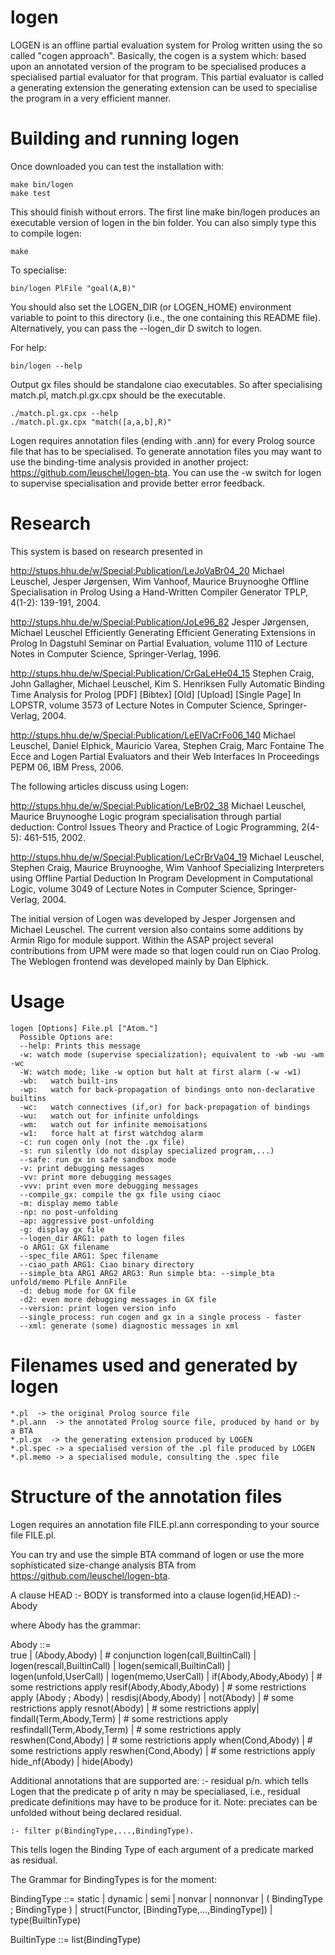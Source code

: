 # logen
LOGEN is an offline partial evaluation system for Prolog written using the so called "cogen approach".
Basically, the cogen is a system which: based upon an annotated version of the program to be specialised produces a specialised partial evaluator for that program.
This partial evaluator is called a generating extension the generating extension can be used to specialise the program in a very efficient manner.

# Building and running logen
Once downloaded you can test the installation with:

    make bin/logen
    make test

This should finish without errors.
The first line make bin/logen produces an executable version of logen in the bin folder.
You can also simply type this to compile logen:

    make

To specialise:

    bin/logen PlFile "goal(A,B)"

You should also set the LOGEN_DIR (or LOGEN_HOME) environment variable to point to this
directory (i.e., the one containing this README file). Alternatively, you can pass
the --logen_dir D switch to logen.

For help:

    bin/logen --help

Output gx files should be standalone ciao executables.  So after
specialising match.pl, match.pl.gx.cpx should be the executable.

    ./match.pl.gx.cpx --help
    ./match.pl.gx.cpx "match([a,a,b],R)"

Logen requires annotation files (ending with .ann) for every Prolog source file that has to be specialised.
To generate annotation files you may want to use the binding-time analysis provided in another project: https://github.com/leuschel/logen-bta.
You can use the -w switch for logen to supervise specialisation and provide better error feedback.

# Research
This system is based on research presented in

http://stups.hhu.de/w/Special:Publication/LeJoVaBr04_20
Michael Leuschel, Jesper Jørgensen, Wim Vanhoof, Maurice Bruynooghe
Offline Specialisation in Prolog Using a Hand-Written Compiler Generator
TPLP, 4(1-2): 139-191, 2004.

http://stups.hhu.de/w/Special:Publication/JoLe96_82
Jesper Jørgensen, Michael Leuschel
Efficiently Generating Efficient Generating Extensions in Prolog
In Dagstuhl Seminar on Partial Evaluation, volume 1110 of Lecture Notes in Computer Science, Springer-Verlag, 1996.

http://stups.hhu.de/w/Special:Publication/CrGaLeHe04_15
Stephen Craig, John Gallagher, Michael Leuschel, Kim S. Henriksen
Fully Automatic Binding Time Analysis for Prolog [PDF] [Bibtex] [Old] [Upload] [Single Page]
In LOPSTR, volume 3573 of Lecture Notes in Computer Science, Springer-Verlag, 2004.

http://stups.hhu.de/w/Special:Publication/LeElVaCrFo06_140
Michael Leuschel, Daniel Elphick, Mauricio Varea, Stephen Craig, Marc Fontaine
The Ecce and Logen Partial Evaluators and their Web Interfaces
In Proceedings PEPM 06, IBM Press, 2006.

The following articles discuss using Logen:

http://stups.hhu.de/w/Special:Publication/LeBr02_38
Michael Leuschel, Maurice Bruynooghe
Logic program specialisation through partial deduction: Control Issues
Theory and Practice of Logic Programming, 2(4-5): 461-515, 2002.

http://stups.hhu.de/w/Special:Publication/LeCrBrVa04_19
Michael Leuschel, Stephen Craig, Maurice Bruynooghe, Wim Vanhoof
Specializing Interpreters using Offline Partial Deduction
In Program Development in Computational Logic, volume 3049 of Lecture Notes in Computer Science, Springer-Verlag, 2004.

The initial version of Logen was developed by Jesper Jorgensen and Michael Leuschel.
The current version also contains some additions by Armin Rigo for module support.
Within the ASAP project several contributions from UPM were made so that logen could run on Ciao Prolog.
The Weblogen frontend was developed mainly by Dan Elphick.

# Usage

    logen [Options] File.pl ["Atom."]
      Possible Options are:
      --help: Prints this message
      -w: watch mode (supervise specialization); equivalent to -wb -wu -wm -wc
      -W: watch mode; like -w option but halt at first alarm (-w -w1)
      -wb:   watch built-ins
      -wp:   watch for back-propagation of bindings onto non-declarative builtins
      -wc:   watch connectives (if,or) for back-propagation of bindings
      -wu:   watch out for infinite unfoldings
      -wm:   watch out for infinite memoisations
      -w1:   force halt at first watchdog alarm
      -c: run cogen only (not the .gx file)
      -s: run silently (do not display specialized program,...)
      --safe: run gx in safe sandbox mode
      -v: print debugging messages
      -vv: print more debugging messages
      -vvv: print even more debugging messages
      --compile_gx: compile the gx file using ciaoc
      -m: display memo table
      -np: no post-unfolding
      -ap: aggressive post-unfolding
      -g: display gx file
      --logen_dir ARG1: path to logen files
      -o ARG1: GX filename
      --spec_file ARG1: Spec filename
      --ciao_path ARG1: Ciao binary directory
      --simple_bta ARG1 ARG2 ARG3: Run simple bta: --simple_bta unfold/memo PLfile AnnFile
      -d: debug mode for GX file
      -d2: even more debugging messages in GX file
      --version: print logen version info
      --single_process: run cogen and gx in a single process - faster
      --xml: generate (some) diagnostic messages in xml

# Filenames used and generated by logen

    *.pl  -> the original Prolog source file
    *.pl.ann  -> the annotated Prolog source file, produced by hand or by a BTA
    *.pl.gx  -> the generating extension produced by LOGEN
    *.pl.spec -> a specialised version of the .pl file produced by LOGEN
    *.pl.memo -> a specialised module, consulting the .spec file

# Structure of the annotation files

Logen requires an annotation file FILE.pl.ann corresponding to your source file FILE.pl.

You can try and use the simple BTA command of logen or use the more sophisticated size-change analysis BTA from https://github.com/leuschel/logen-bta.

A clause
    HEAD :- BODY
is transformed into a clause
    logen(id,HEAD) :- Abody

where Abody has the grammar:

Abody ::=  
    true |
    (Abody,Abody) |   # conjunction
    logen(call,BuiltinCall) |
    logen(rescall,BuiltinCall) |
    logen(semicall,BuiltinCall) |
    logen(unfold,UserCall) |
    logen(memo,UserCall) |
    if(Abody,Abody,Abody) |  # some restrictions apply
    resif(Abody,Abody,Abody) | # some restrictions apply
    (Abody ; Abody) |
    resdisj(Abody,Abody) |
    not(Abody) | # some restrictions apply
    resnot(Abody) | # some restrictions apply|
    findall(Term,Abody,Term) | # some restrictions apply
    resfindall(Term,Abody,Term) | # some restrictions apply
    reswhen(Cond,Abody) | # some restrictions apply
    when(Cond,Abody) | # some restrictions apply
    reswhen(Cond,Abody) | # some restrictions apply
    hide_nf(Abody) |
    hide(Abody)

Additional annotations that are supported are:
     :- residual p/n.
 which tells Logen that the predicate p of arity n may
 be specialiased, i.e., residual predicate definitions may
 have to be produce for it. Note: preciates can be unfolded
 without being declared residual.
 
    :- filter p(BindingType,...,BindingType).

 This tells logen the Binding Type of each argument of a predicate
 marked as residual.
 
The Grammar for BindingTypes is for the moment:
 
BindingType ::=
      static |
      dynamic |
      semi |
      nonvar |
      nonnonvar |
      ( BindingType ; BindingType ) |
      struct(Functor, [BindingType,...,BindingType]) |
      type(BuiltinType)
      
BuiltinType ::=  list(BindingType)
    

